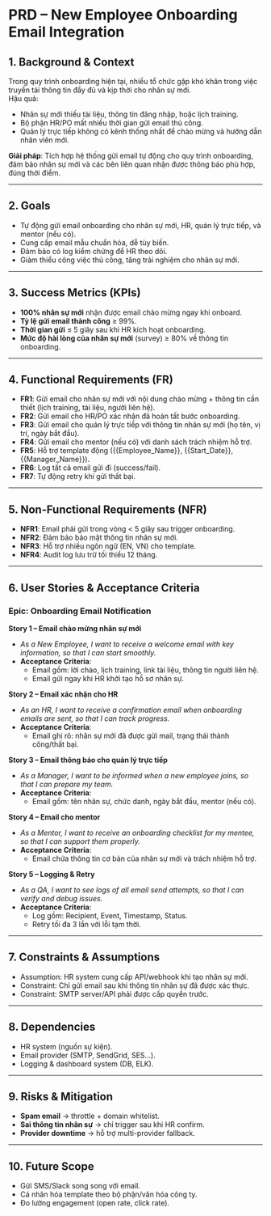 # PRD – New Employee Onboarding Email Integration

## 1. Background & Context
Trong quy trình onboarding hiện tại, nhiều tổ chức gặp khó khăn trong việc truyền tải thông tin đầy đủ và kịp thời cho nhân sự mới.  
Hậu quả:
- Nhân sự mới thiếu tài liệu, thông tin đăng nhập, hoặc lịch training.  
- Bộ phận HR/PO mất nhiều thời gian gửi email thủ công.  
- Quản lý trực tiếp không có kênh thống nhất để chào mừng và hướng dẫn nhân viên mới.  

**Giải pháp**: Tích hợp hệ thống gửi email tự động cho quy trình onboarding, đảm bảo nhân sự mới và các bên liên quan nhận được thông báo phù hợp, đúng thời điểm.

---

## 2. Goals
- Tự động gửi email onboarding cho nhân sự mới, HR, quản lý trực tiếp, và mentor (nếu có).  
- Cung cấp email mẫu chuẩn hóa, dễ tùy biến.  
- Đảm bảo có log kiểm chứng để HR theo dõi.  
- Giảm thiểu công việc thủ công, tăng trải nghiệm cho nhân sự mới.  

---

## 3. Success Metrics (KPIs)
- **100% nhân sự mới** nhận được email chào mừng ngay khi onboard.  
- **Tỷ lệ gửi email thành công** ≥ 99%.  
- **Thời gian gửi** ≤ 5 giây sau khi HR kích hoạt onboarding.  
- **Mức độ hài lòng của nhân sự mới** (survey) ≥ 80% về thông tin onboarding.  

---

## 4. Functional Requirements (FR)
- **FR1**: Gửi email cho nhân sự mới với nội dung chào mừng + thông tin cần thiết (lịch training, tài liệu, người liên hệ).  
- **FR2**: Gửi email cho HR/PO xác nhận đã hoàn tất bước onboarding.  
- **FR3**: Gửi email cho quản lý trực tiếp với thông tin nhân sự mới (họ tên, vị trí, ngày bắt đầu).  
- **FR4**: Gửi email cho mentor (nếu có) với danh sách trách nhiệm hỗ trợ.  
- **FR5**: Hỗ trợ template động ({{Employee_Name}}, {{Start_Date}}, {{Manager_Name}}).  
- **FR6**: Log tất cả email gửi đi (success/fail).  
- **FR7**: Tự động retry khi gửi thất bại.  

---

## 5. Non-Functional Requirements (NFR)
- **NFR1**: Email phải gửi trong vòng < 5 giây sau trigger onboarding.  
- **NFR2**: Đảm bảo bảo mật thông tin nhân sự mới.  
- **NFR3**: Hỗ trợ nhiều ngôn ngữ (EN, VN) cho template.  
- **NFR4**: Audit log lưu trữ tối thiểu 12 tháng.  

---

## 6. User Stories & Acceptance Criteria

### Epic: Onboarding Email Notification

**Story 1 – Email chào mừng nhân sự mới**  
- *As a New Employee, I want to receive a welcome email with key information, so that I can start smoothly.*  
- **Acceptance Criteria**:  
  - Email gồm: lời chào, lịch training, link tài liệu, thông tin người liên hệ.  
  - Email gửi ngay khi HR khởi tạo hồ sơ nhân sự.  

**Story 2 – Email xác nhận cho HR**  
- *As an HR, I want to receive a confirmation email when onboarding emails are sent, so that I can track progress.*  
- **Acceptance Criteria**:  
  - Email ghi rõ: nhân sự mới đã được gửi mail, trạng thái thành công/thất bại.  

**Story 3 – Email thông báo cho quản lý trực tiếp**  
- *As a Manager, I want to be informed when a new employee joins, so that I can prepare my team.*  
- **Acceptance Criteria**:  
  - Email gồm: tên nhân sự, chức danh, ngày bắt đầu, mentor (nếu có).  

**Story 4 – Email cho mentor**  
- *As a Mentor, I want to receive an onboarding checklist for my mentee, so that I can support them properly.*  
- **Acceptance Criteria**:  
  - Email chứa thông tin cơ bản của nhân sự mới và trách nhiệm hỗ trợ.  

**Story 5 – Logging & Retry**  
- *As a QA, I want to see logs of all email send attempts, so that I can verify and debug issues.*  
- **Acceptance Criteria**:  
  - Log gồm: Recipient, Event, Timestamp, Status.  
  - Retry tối đa 3 lần với lỗi tạm thời.  

---

## 7. Constraints & Assumptions
- Assumption: HR system cung cấp API/webhook khi tạo nhân sự mới.  
- Constraint: Chỉ gửi email sau khi thông tin nhân sự đã được xác thực.  
- Constraint: SMTP server/API phải được cấp quyền trước.  

---

## 8. Dependencies
- HR system (nguồn sự kiện).  
- Email provider (SMTP, SendGrid, SES…).  
- Logging & dashboard system (DB, ELK).  

---

## 9. Risks & Mitigation
- **Spam email** → throttle + domain whitelist.  
- **Sai thông tin nhân sự** → chỉ trigger sau khi HR confirm.  
- **Provider downtime** → hỗ trợ multi-provider fallback.  

---

## 10. Future Scope
- Gửi SMS/Slack song song với email.  
- Cá nhân hóa template theo bộ phận/văn hóa công ty.  
- Đo lường engagement (open rate, click rate).  

